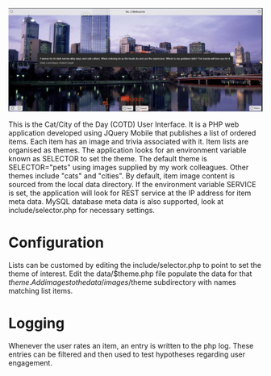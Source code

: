 ![Intro](./docs/items-ui.png)

This is the Cat/City of the Day (COTD) User Interface. It is a PHP web application developed using JQuery Mobile that publishes a list of ordered items. Each item has an image and trivia associated with it. Item lists are organised as themes. The application looks for an environment variable known as SELECTOR to set the theme. The default theme is SELECTOR="pets" using images supplied by my work colleagues. Other themes include "cats" and "cities". By default, item image content is sourced from the local data directory. If the environment variable SERVICE is set, the application will look for REST service at the IP address for item meta data. MySQL database meta data is also supported, look at include/selector.php for necessary settings.

# Configuration

Lists can be customed by editing the include/selector.php to point to set the theme of interest.
Edit the data/$theme.php file populate the data for that $theme.
Add images to the data/images/$theme subdirectory with names matching list items.

# Logging

Whenever the user rates an item, an entry is written to the php log. These entries can be filtered and then used to test hypotheses regarding user engagement.
